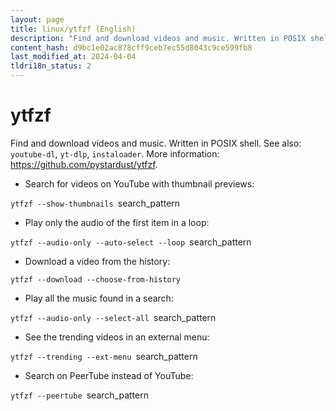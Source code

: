 ```yaml
---
layout: page
title: linux/ytfzf (English)
description: "Find and download videos and music. Written in POSIX shell."
content_hash: d9bc1e02ac878cff9ceb7ec55d8043c9ce599fb8
last_modified_at: 2024-04-04
tldri18n_status: 2
---
```

# ytfzf

Find and download videos and music. Written in POSIX shell.
See also: `youtube-dl`, `yt-dlp`, `instaloader`.
More information: <https://github.com/pystardust/ytfzf>.

- Search for videos on YouTube with thumbnail previews:

`ytfzf --show-thumbnails `<span class="tldr-var badge badge-pill bg-dark-lm bg-white-dm text-white-lm text-dark-dm font-weight-bold">search_pattern</span>

- Play only the audio of the first item in a loop:

`ytfzf --audio-only --auto-select --loop `<span class="tldr-var badge badge-pill bg-dark-lm bg-white-dm text-white-lm text-dark-dm font-weight-bold">search_pattern</span>

- Download a video from the history:

`ytfzf --download --choose-from-history`

- Play all the music found in a search:

`ytfzf --audio-only --select-all `<span class="tldr-var badge badge-pill bg-dark-lm bg-white-dm text-white-lm text-dark-dm font-weight-bold">search_pattern</span>

- See the trending videos in an external menu:

`ytfzf --trending --ext-menu `<span class="tldr-var badge badge-pill bg-dark-lm bg-white-dm text-white-lm text-dark-dm font-weight-bold">search_pattern</span>

- Search on PeerTube instead of YouTube:

`ytfzf --peertube `<span class="tldr-var badge badge-pill bg-dark-lm bg-white-dm text-white-lm text-dark-dm font-weight-bold">search_pattern</span>
